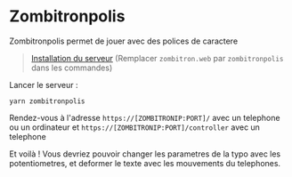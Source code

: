 # Zombitronpolis

Zombitronpolis permet  de jouer avec des polices de caractere

> [Installation du serveur](https://github.com/noesya/zombitron.web) 
(Remplacer ``zombitron.web`` par ``zombitronpolis`` dans les commandes)

Lancer le serveur : 
```
yarn zombitronpolis
```
Rendez-vous à l'adresse ``https://[ZOMBITRONIP:PORT]/`` avec un telephone ou un ordinateur 
et ``https://[ZOMBITRONIP:PORT]/controller`` avec un telephone

Et voilà !
Vous devriez pouvoir changer les parametres de la typo avec les potentiometres, et deformer le texte avec les mouvements du telephones.
